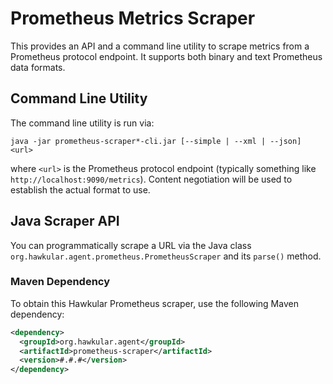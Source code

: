 # Prometheus Metrics Scraper

This provides an API and a command line utility to scrape metrics from a Prometheus protocol endpoint.
It supports both binary and text Prometheus data formats.

## Command Line Utility

The command line utility is run via:

````
java -jar prometheus-scraper*-cli.jar [--simple | --xml | --json] <url>
````

where `<url>` is the Prometheus protocol endpoint (typically something like `http://localhost:9090/metrics`).
Content negotiation will be used to establish the actual format to use.

## Java Scraper API

You can programmatically scrape a URL via the Java class
   `org.hawkular.agent.prometheus.PrometheusScraper`
and its `parse()` method.

### Maven Dependency

To obtain this Hawkular Prometheus scraper, use the following Maven dependency:

````xml
<dependency>
  <groupId>org.hawkular.agent</groupId>
  <artifactId>prometheus-scraper</artifactId>
  <version>#.#.#</version>
</dependency>
````
